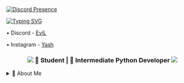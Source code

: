 [![Discord Presence](https://lanyard.cnrad.dev/api/1137697138575417428)](https://discord.com/users/1137697138575417428)

<a href="https://git.io/typing-svg"><img src="https://readme-typing-svg.herokuapp.com?font=Fira+Code&pause=1000&color=00F716&width=435&lines=Hi+I+Am+EviL+A+16+y%2Fo+Py+Developer" alt="Typing SVG" /></a>


• Discord - [EviL](https://discord.com/users/1137697138575417428)

• Instagram - [Yash](https://instagram.com/asfyash)
<h3 align="center">
    <img src="https://raw.githubusercontent.com/andreasbm/readme/master/assets/lines/rainbow.png">
    📖 Student | 🐍 Intermediate Python Developer
    <img src="https://raw.githubusercontent.com/andreasbm/readme/master/assets/lines/rainbow.png">
</h3>


<details>
<summary>🎯 About Me</summary>
<br>

```python
class EviL:
    def __init__(self):
        self.name = "EviL"
        self.location = "New Delhi, India"
        self.work = "Student/Developer"
        self.system = "Windows 11, x64"

    def socials(self):
        self.discord = "53u3"
        self.telegram = "milfsexual"
        self.instgram = "asfyash"


if __name__ == "__main__":
    readme = GithubReadme.create(EviL)
```
